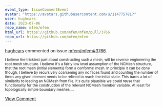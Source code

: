 ```yaml
---
event_type: IssueCommentEvent
avatar: "https://avatars.githubusercontent.com/u/114775781?"
user: hughcars
date: 2023-07-06
repo_name: mfem/mfem
html_url: https://github.com/mfem/mfem/pull/3766
repo_url: https://github.com/mfem/mfem
---
```


<a href='https://github.com/hughcars' target='_blank'>hughcars</a> commented on issue <a href='https://github.com/mfem/mfem/pull/3766' target='_blank'>mfem/mfem#3766</a>.

<small>I believe the trickiest part about constructing such a mesh, will be reverse engineering the root mesh structure. I believe it's a fairly low level assumption of the NCMesh structure, that the root mesh (initial elements) form a conformal mesh. In principle it can be done though, I believe by recursively coarsening any nc faces found and counting the number of times any given element needs to be refined to reach the initial state. This bares a lot of similarity to loading an NCMesh from file, it's quite plausible we could reuse that functionality for the construction of the relevant NCMesh member variable. At least for topologically simple boundary meshes....</small>

<a href='https://github.com/mfem/mfem/pull/3766' target='_blank'>View Comment</a>